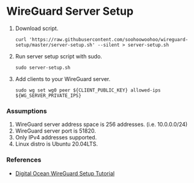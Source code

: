 # WireGuard Server Setup

1. Download script.
    ```shell
    curl 'https://raw.githubusercontent.com/soohoowoohoo/wireguard-setup/master/server-setup.sh' --silent > server-setup.sh
    ```
2. Run server setup script with sudo.
    ```shell
    sudo server-setup.sh
    ```
3. Add clients to your WireGuard server.
    ```shell
    sudo wg set wg0 peer ${CLIENT_PUBLIC_KEY} allowed-ips ${WG_SERVER_PRIVATE_IPS}
    ```

### Assumptions
1. WireGuard server address space is 256 addresses. (i.e. 10.0.0.0/24)
2. WireGuard server port is 51820.
3. Only IPv4 addresses supported.
4. Linux distro is Ubuntu 20.04LTS.

### References
- [Digital Ocean WireGuard Setup Tutorial](https://www.digitalocean.com/community/tutorials/how-to-set-up-wireguard-on-ubuntu-20-04)
